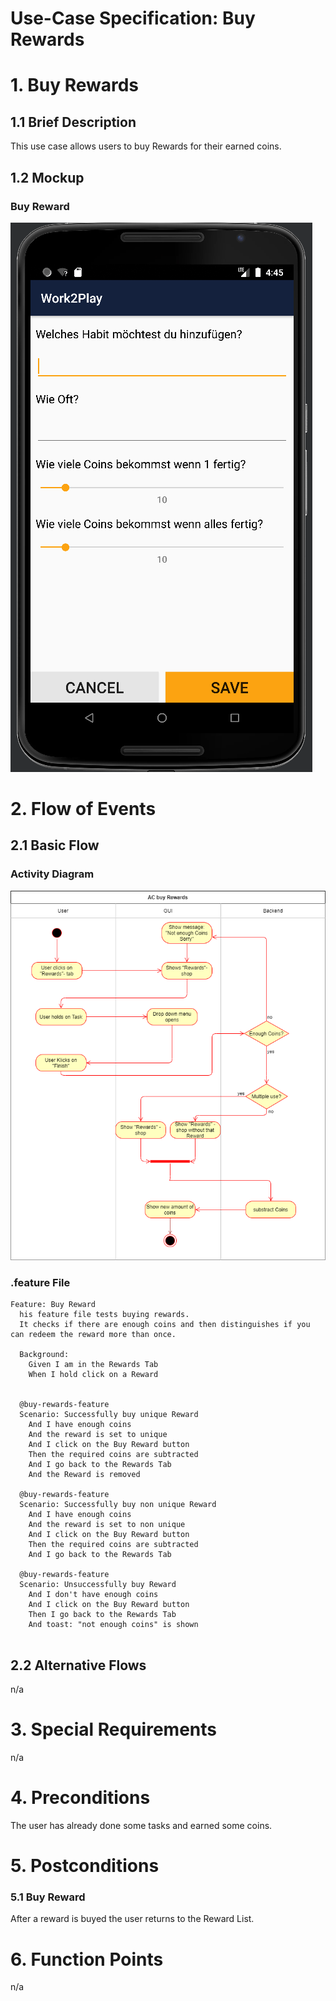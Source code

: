# Use-Case Specification: Buy Rewards

# 1. Buy Rewards

## 1.1 Brief Description
This use case allows users to buy Rewards for their earned coins.

## 1.2 Mockup

### Buy Reward
![](PNGs/UC_ADD_H_ss.png)

# 2. Flow of Events

## 2.1 Basic Flow

### Activity Diagram
![Activity Diagram](PNGs/AC_Buy_Rewards.png)

### .feature File

``` feature
Feature: Buy Reward
  his feature file tests buying rewards.
  It checks if there are enough coins and then distinguishes if you can redeem the reward more than once.

  Background:
    Given I am in the Rewards Tab
    When I hold click on a Reward


  @buy-rewards-feature
  Scenario: Successfully buy unique Reward
    And I have enough coins
    And the reward is set to unique
    And I click on the Buy Reward button
    Then the required coins are subtracted
    And I go back to the Rewards Tab
    And the Reward is removed

  @buy-rewards-feature
  Scenario: Successfully buy non unique Reward
    And I have enough coins
    And the reward is set to non unique
    And I click on the Buy Reward button
    Then the required coins are subtracted
    And I go back to the Rewards Tab

  @buy-rewards-feature
  Scenario: Unsuccessfully buy Reward
    And I don't have enough coins
    And I click on the Buy Reward button
    Then I go back to the Rewards Tab
    And toast: "not enough coins" is shown
    
```

## 2.2 Alternative Flows
n/a

# 3. Special Requirements
n/a

# 4. Preconditions
The user has already done some tasks and earned some coins.

# 5. Postconditions

### 5.1 Buy Reward
After a reward is buyed the user returns to the Reward List.



# 6. Function Points
n/a
